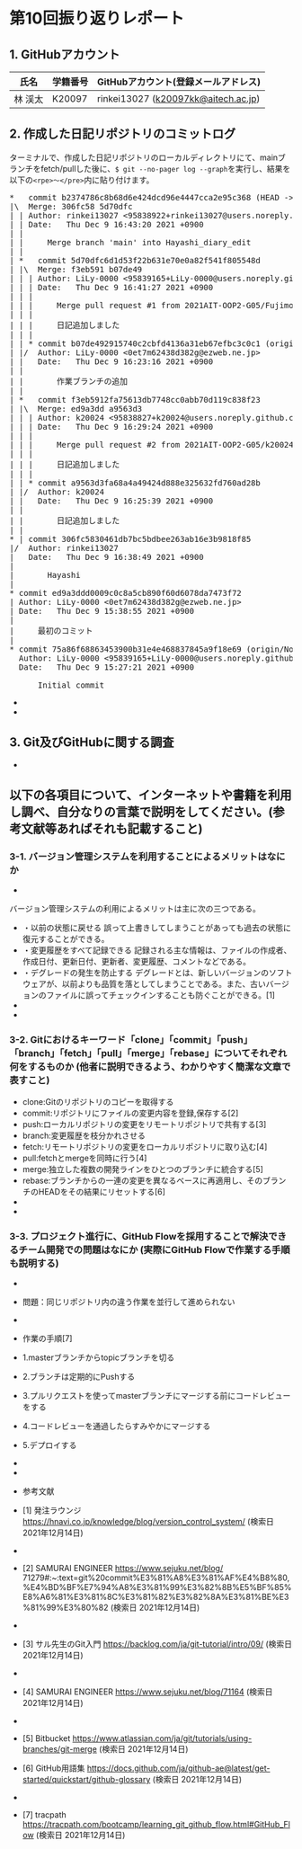 # 第10回振り返りレポート

## 1. GitHubアカウント

| 氏名           | 学籍番号    | GitHubアカウント(登録メールアドレス) |
| -------------- | ----------- | -------------------------------------- |
| 林  渓太    | K20097     | rinkei13027 (k20097kk@aitech.ac.jp) |

## 2. 作成した日記リポジトリのコミットログ

ターミナルで、作成した日記リポジトリのローカルディレクトリにて、mainブランチをfetch/pullした後に、`$ git --no-pager log --graph`を実行し、結果を以下の`<rpe>〜</pre>`内に貼り付けます。

<pre>
*   commit b2374786c8b68d6e424dcd96e4447cca2e95c368 (HEAD -> Hayashi_diary_edit, origin/Hayashi_diary_edit)
|\  Merge: 306fc58 5d70dfc
| | Author: rinkei13027 <95838922+rinkei13027@users.noreply.github.com>
| | Date:   Thu Dec 9 16:43:20 2021 +0900
| | 
| |     Merge branch 'main' into Hayashi_diary_edit
| |   
| *   commit 5d70dfc6d1d53f22b631e70e0a82f541f805548d
| |\  Merge: f3eb591 b07de49
| | | Author: LiLy-0000 <95839165+LiLy-0000@users.noreply.github.com>
| | | Date:   Thu Dec 9 16:41:27 2021 +0900
| | | 
| | |     Merge pull request #1 from 2021AIT-OOP2-G05/Fujimoto-diary-edit
| | |     
| | |     日記追加しました
| | | 
| | * commit b07de492915740c2cbfd4136a31eb67efbc3c0c1 (origin/Fujimoto-diary-edit)
| |/  Author: LiLy-0000 <0et7m62438d382g@ezweb.ne.jp>
| |   Date:   Thu Dec 9 16:23:16 2021 +0900
| |   
| |       作業ブランチの追加
| |   
| *   commit f3eb5912fa75613db7748cc0abb70d119c838f23
| |\  Merge: ed9a3dd a9563d3
| | | Author: k20024 <95838827+k20024@users.noreply.github.com>
| | | Date:   Thu Dec 9 16:29:24 2021 +0900
| | | 
| | |     Merge pull request #2 from 2021AIT-OOP2-G05/k20024_10
| | |     
| | |     日記追加しました
| | | 
| | * commit a9563d3fa68a4a49424d888e325632fd760ad28b
| |/  Author: k20024 <k20024kk@aitech.ac.jp>
| |   Date:   Thu Dec 9 16:25:39 2021 +0900
| |   
| |       日記追加しました
| | 
* | commit 306fc5830461db7bc5bdbee263ab16e3b9818f85
|/  Author: rinkei13027 <k20097kk@aitech.ac.jp>
|   Date:   Thu Dec 9 16:38:49 2021 +0900
|   
|       Hayashi
| 
* commit ed9a3ddd0009c0c8a5cb890f60d6078da7473f72
| Author: LiLy-0000 <0et7m62438d382g@ezweb.ne.jp>
| Date:   Thu Dec 9 15:38:55 2021 +0900
| 
|     最初のコミット
| 
* commit 75a86f68863453900b31e4e468837845a9f18e69 (origin/Nohara-diary-edit)
  Author: LiLy-0000 <95839165+LiLy-0000@users.noreply.github.com>
  Date:   Thu Dec 9 15:27:21 2021 +0900
  
      Initial commit
</pre>
- 
- 
## 3. Git及びGitHubに関する調査
- 
以下の各項目について、インターネットや書籍を利用し調べ、自分なりの言葉で説明をしてください。(参考文献等あればそれも記載すること)
- 
### 3-1. バージョン管理システムを利用することによるメリットはなにか
- 
バージョン管理システムの利用によるメリットは主に次の三つである。
- ・以前の状態に戻せる
  誤って上書きしてしまうことがあっても過去の状態に復元することができる。
- ・変更履歴をすべて記録できる
  記録される主な情報は、ファイルの作成者、作成日付、更新日付、更新者、変更履歴、コメントなどである。
- ・デグレードの発生を防止する
  デグレードとは、新しいバージョンのソフトウェアが、以前よりも品質を落としてしまうことである。また、古いバージョンのファイルに誤ってチェックインすることも防ぐことができる。[1]
- 
- 
### 3-2. Gitにおけるキーワード「clone」「commit」「push」「branch」「fetch」「pull」「merge」「rebase」についてそれぞれ何をするものか (他者に説明できるよう、わかりやすく簡潔な文章で表すこと)
- clone:Gitのリポジトリのコピーを取得する
- commit:リポジトリにファイルの変更内容を登録,保存する[2]
-  push:ローカルリポジトリの変更をリモートリポジトリで共有する[3]
-  branch:変更履歴を枝分かれさせる
-  fetch:リモートリポジトリの変更をローカルリポジトリに取り込む[4]
-  pull:fetchとmergeを同時に行う[4]
-  merge:独立した複数の開発ラインをひとつのブランチに統合する[5]
-  rebase:ブランチからの一連の変更を異なるベースに再適用し、そのブランチのHEADをその結果にリセットする[6]
- 
- 
### 3-3. プロジェクト進行に、GitHub Flowを採用することで解決できるチーム開発での問題はなにか (実際にGitHub Flowで作業する手順も説明する)
- 
- 問題：同じリポジトリ内の違う作業を並行して進められない
- 
- 作業の手順[7]
-  1.masterブランチからtopicブランチを切る
-  2.ブランチは定期的にPushする
-  3.プルリクエストを使ってmasterブランチにマージする前にコードレビューをする
-  4.コードレビューを通過したらすみやかにマージする
-  5.デプロイする
- 
- 
- 参考文献
- [1] 発注ラウンジ https://hnavi.co.jp/knowledge/blog/version_control_system/ (検索日 2021年12月14日)
- 
- [2] SAMURAI ENGINEER https://www.sejuku.net/blog/ 71279#:~:text=git%20commit%E3%81%A8%E3%81%AF%E4%B8%80,%E4%BD%BF%E7%94%A8%E3%81%99%E3%82%8B%E5%BF%85%E8%A6%81%E3%81%8C%E3%81%82%E3%82%8A%E3%81%BE%E3%81%99%E3%80%82 (検索日 2021年12月14日)
- 
- [3] サル先生のGit入門 https://backlog.com/ja/git-tutorial/intro/09/ (検索日 2021年12月14日)
- 
- [4] SAMURAI ENGINEER https://www.sejuku.net/blog/71164 (検索日 2021年12月14日)
- 
- [5] Bitbucket https://www.atlassian.com/ja/git/tutorials/using-branches/git-merge (検索日 2021年12月14日)

- [6] GitHub用語集 https://docs.github.com/ja/github-ae@latest/get-started/quickstart/github-glossary (検索日 2021年12月14日)
- 
- [7] tracpath https://tracpath.com/bootcamp/learning_git_github_flow.html#GitHub_Flow (検索日 2021年12月14日)